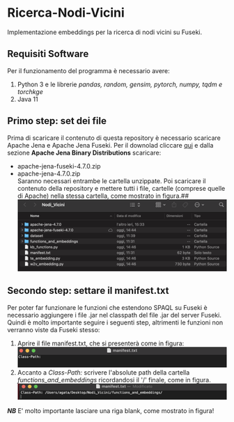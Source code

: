 # Ricerca-Nodi-Vicini
Implementazione embeddings per la ricerca di nodi vicini su Fuseki.

## Requisiti Software
Per il funzionamento del programma è necessario avere:
1. Python 3 e le librerie *pandas, random, gensim, pytorch, numpy, tqdm e torchkge*
2. Java 11

## Primo step: set dei file
Prima di scaricare il contenuto di questa repository è necessario scaricare Apache Jena e Apache Jena Fuseki. Per il downolad cliccare [qui](https://jena.apache.org/download/) e dalla sezione **Apache Jena Binary Distributions** scaricare:
- apache-jena-fuseki-4.7.0.zip
- apache-jena-4.7.0.zip
<br /> Saranno necessari entrambe le cartella unzippate. Poi scaricare il contenuto della repository e mettere tutti i file, cartelle (comprese quelle di Apache) nella stessa cartella, come mostrato in figura.##
![](img/passo1.1.png?raw=true)

## Secondo step: settare il manifest.txt
Per poter far funzionare le funzioni che estendono SPAQL su Fuseki è necessario aggiungere i file .jar nel classpath del file .jar del server Fuseki. Quindi è molto importante seguire i seguenti step, altrimenti le funzioni non verranno viste da Fuseki stesso:
1. Aprire il file manifest.txt, che si presenterà come in figura: <br />
![](img/manifest1.png?raw=true)
2. Accanto a *Class-Path:* scrivere l'absolute path della cartella *functions_and_embeddings* ricordandosi il '/' finale, come in figura. <br />
![](img/manifest2.png?raw=true)

***NB*** E' molto importante lasciare una riga blank, come mostrato in figura!

